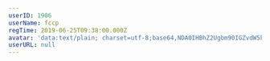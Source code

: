 ```yaml
---
userID: 1906
userName: fccp
regTime: 2019-06-25T09:38:00.000Z
avatar: 'data:text/plain; charset=utf-8;base64,NDA0IHBhZ2Ugbm90IGZvdW5kCg=='
userURL: null
---
```



